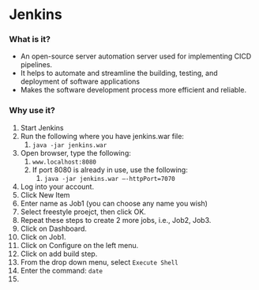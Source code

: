 # Jenkins

### What is it?

- An open-source server automation server used for implementing CICD pipelines. 
- It helps to automate and streamline the building, testing, and deployment of software applications
- Makes the software development process more efficient and reliable.

### Why use it?

1. Start Jenkins
2. Run the following where you have jenkins.war file:
   1. `java -jar jenkins.war`
3. Open browser, type the following:
   1. `www.localhost:8080`
   2. If port 8080 is already in use, use the following:
      1. `java -jar jenkins.war –-httpPort=7070`
4. Log into your account.
5. Click New Item
6. Enter name as Job1 (you can choose any name you wish)
7. Select freestyle proejct, then click OK.
8. Repeat these steps to create 2 more jobs, i.e., Job2, Job3.
9. Click on Dashboard.
10. Click on Job1.
11. Click on Configure on the left menu.
12. Click on add build step.
13. From the drop down menu, select `Execute Shell`
14. Enter the command: `date`
15. 